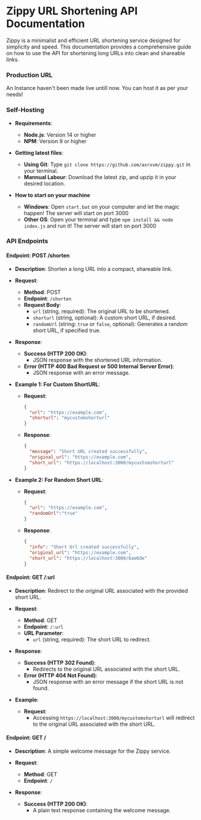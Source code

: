 # Zippy URL Shortening API Documentation

Zippy is a minimalist and efficient URL shortening service designed for simplicity and speed. This documentation provides a comprehensive guide on how to use the API for shortening long URLs into clean and shareable links.

### Production URL

An Instance haven't been made live untill now. You can host it as per your needs!

### Self-Hosting

- **Requirements**:
  - **Node.js**: Version 14 or higher
  - **NPM**: Version 9 or higher

- **Getting latest files**:
  - **Using Git**: Type `git clone https://github.com/axrxvm/zippy.git` in your terminal.
  - **Mannual Labour**: Download the latest zip, and upzip it in your desired location.

- **How to start on your machine**
  - **Windows**: Open `start.bat` on your computer and let the magic happen! The server will start on port 3000
  - **Other OS**: Open your terminal and type `npm install && node index.js` and run it! The server will start on port 3000

### API Endpoints

#### Endpoint: POST /shorten

- **Description**: Shorten a long URL into a compact, shareable link.

- **Request**:
  - **Method**: POST
  - **Endpoint**: `/shorten`
  - **Request Body**:
    - `url` (string, required): The original URL to be shortened.
    - `shorturl` (string, optional): A custom short URL, if desired.
    - `randomUrl` (string: `true` or `false`, optional): Generates a random short URL, if specified true.

- **Response**:
  - **Success (HTTP 200 OK)**:
    - JSON response with the shortened URL information.
  - **Error (HTTP 400 Bad Request or 500 Internal Server Error)**:
    - JSON response with an error message.

- **Example 1: For Custom ShortURL**:
  - **Request**:

    ```json
    {
      "url": "https://example.com",
      "shorturl": "mycustomshorturl"
    }
    ```

  - **Response**:

    ```json
    {
      "message": "Short URL created successfully",
      "original_url": "https://example.com",
      "short_url": "https://localhost:3000/mycustomshorturl"
    }
    ```

- **Example 2: For Random Short URL**:
  - **Request**:

    ```json
    {
      "url": "https://example.com",
      "randomUrl":"true"
    }
    ```

  - **Response**:

    ```json
    {
      "info": "Short Url created successfully",
      "original_url": "https://example.com",
      "short_url": "https://localhost:3000/8ae6de"
    }
    ```

#### Endpoint: GET /:url

- **Description**: Redirect to the original URL associated with the provided short URL.

- **Request**:
  - **Method**: GET
  - **Endpoint**: `/:url`
  - **URL Parameter**:
    - `url` (string, required): The short URL to redirect.

- **Response**:
  - **Success (HTTP 302 Found)**:
    - Redirects to the original URL associated with the short URL.
  - **Error (HTTP 404 Not Found)**:
    - JSON response with an error message if the short URL is not found.

- **Example**:
  - **Request**:
    - Accessing `https://localhost:3000/mycustomshorturl` will redirect to the original URL associated with the short URL.

#### Endpoint: GET /

- **Description**: A simple welcome message for the Zippy service.

- **Request**:
  - **Method**: GET
  - **Endpoint**: `/`

- **Response**:
  - **Success (HTTP 200 OK)**:
    - A plain text response containing the welcome message.
